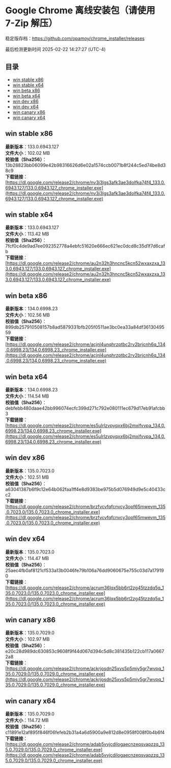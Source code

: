 # Google Chrome 离线安装包（请使用 7-Zip 解压）
稳定版存档：<https://github.com/opamoy/chrome_installer/releases>

最后检测更新时间
2025-02-22 14:27:27 (UTC-4)


## 目录
* [win stable x86](https://github.com/opamoy/chrome_installer?tab=readme-ov-file#win-stable-x86)
* [win stable x64](https://github.com/opamoy/chrome_installer?tab=readme-ov-file#win-stable-x64)
* [win beta x86](https://github.com/opamoy/chrome_installer?tab=readme-ov-file#win-beta-x86)
* [win beta x64](https://github.com/opamoy/chrome_installer?tab=readme-ov-file#win-beta-x64)
* [win dev x86](https://github.com/opamoy/chrome_installer?tab=readme-ov-file#win-dev-x86)
* [win dev x64](https://github.com/opamoy/chrome_installer?tab=readme-ov-file#win-dev-x64)
* [win canary x86](https://github.com/opamoy/chrome_installer?tab=readme-ov-file#win-canary-x86)
* [win canary x64](https://github.com/opamoy/chrome_installer?tab=readme-ov-file#win-canary-x64)

## win stable x86
**最新版本**：133.0.6943.127  
**文件大小**：102.02 MB  
**校验值（Sha256）**：13b28823bb06099e42b98316626d6e02a1574ccb0071b8f244c5ed74be8d38c9  
**下载链接**：[https://dl.google.com/release2/chrome/nv3j3lgs3afk3ae3dolfka74f4_133.0.6943.127/133.0.6943.127_chrome_installer.exe](https://dl.google.com/release2/chrome/nv3j3lgs3afk3ae3dolfka74f4_133.0.6943.127/133.0.6943.127_chrome_installer.exe)  

## win stable x64
**最新版本**：133.0.6943.127  
**文件大小**：113.42 MB  
**校验值（Sha256）**：7fcf0c4de9ad7ee092352778a4ebfc51620e666ec621ec0dcd8c35d1f7d6cafb  
**下载链接**：[https://dl.google.com/release2/chrome/au2n32h3hncnc5kcn52wxaxzxa_133.0.6943.127/133.0.6943.127_chrome_installer.exe](https://dl.google.com/release2/chrome/au2n32h3hncnc5kcn52wxaxzxa_133.0.6943.127/133.0.6943.127_chrome_installer.exe)  

## win beta x86
**最新版本**：134.0.6998.23  
**文件大小**：102.56 MB  
**校验值（Sha256）**：899db257910508157b8ad5879331bfb205f0511ae3bc0ea33a84df3613049559  
**下载链接**：[https://dl.google.com/release2/chrome/acjnl4unqhrzptbc2rv2brjcnh6q_134.0.6998.23/134.0.6998.23_chrome_installer.exe](https://dl.google.com/release2/chrome/acjnl4unqhrzptbc2rv2brjcnh6q_134.0.6998.23/134.0.6998.23_chrome_installer.exe)  

## win beta x64
**最新版本**：134.0.6998.23  
**文件大小**：114.54 MB  
**校验值（Sha256）**：debfebb480daae42bb996074ecfc399d271c792e080111ec679d17eb91afcbb3  
**下载链接**：[https://dl.google.com/release2/chrome/es5ulrlzvpyqxx6bj2mxifvvpa_134.0.6998.23/134.0.6998.23_chrome_installer.exe](https://dl.google.com/release2/chrome/es5ulrlzvpyqxx6bj2mxifvvpa_134.0.6998.23/134.0.6998.23_chrome_installer.exe)  

## win dev x86
**最新版本**：135.0.7023.0  
**文件大小**：102.51 MB  
**校验值（Sha256）**：a63041387b6f9c12e64b062faa1ff4e8d9383be975b5d076949d9e5c40433cc2  
**下载链接**：[https://dl.google.com/release2/chrome/brzfvcvfqfcnvcy3opf65mwevm_135.0.7023.0/135.0.7023.0_chrome_installer.exe](https://dl.google.com/release2/chrome/brzfvcvfqfcnvcy3opf65mwevm_135.0.7023.0/135.0.7023.0_chrome_installer.exe)  

## win dev x64
**最新版本**：135.0.7023.0  
**文件大小**：114.47 MB  
**校验值（Sha256）**：25aec4fb0af8121cf533a13b0046fe79b106a76dd9060675e755c03d7a179190  
**下载链接**：[https://dl.google.com/release2/chrome/acrum36lqx5bb6rt2zg45tzzdq5q_135.0.7023.0/135.0.7023.0_chrome_installer.exe](https://dl.google.com/release2/chrome/acrum36lqx5bb6rt2zg45tzzdq5q_135.0.7023.0/135.0.7023.0_chrome_installer.exe)  

## win canary x86
**最新版本**：135.0.7029.0  
**文件大小**：102.97 MB  
**校验值（Sha256）**：e20c28d989dc630853c9608f9f44d067d394c5d8c381435b122cb117a06672a8  
**下载链接**：[https://dl.google.com/release2/chrome/ackrjosdn25xvs5p5miy5gr7wvpq_135.0.7029.0/135.0.7029.0_chrome_installer.exe](https://dl.google.com/release2/chrome/ackrjosdn25xvs5p5miy5gr7wvpq_135.0.7029.0/135.0.7029.0_chrome_installer.exe)  

## win canary x64
**最新版本**：135.0.7029.0  
**文件大小**：114.72 MB  
**校验值（Sha256）**：c11891e12af895f846f06fefeb2b31a4a6d5900a9e812d8e0958f008f0b4b6f4  
**下载链接**：[https://dl.google.com/release2/chrome/adab5vvjcdilogaecnzeqsvapzzq_135.0.7029.0/135.0.7029.0_chrome_installer.exe](https://dl.google.com/release2/chrome/adab5vvjcdilogaecnzeqsvapzzq_135.0.7029.0/135.0.7029.0_chrome_installer.exe)  

